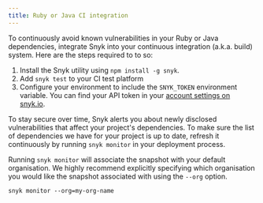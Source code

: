 ```yaml
---
title: Ruby or Java CI integration
---
```


To continuously avoid known vulnerabilities in your Ruby or Java dependencies, integrate Snyk into your continuous integration (a.k.a. build) system. Here are the steps required to to so:

1. Install the Snyk utility using `npm install -g snyk`.
2. Add `snyk test` to your CI test platform
3. Configure your environment to include the `SNYK_TOKEN` environment variable. You can find your API token in your [account settings on snyk.io](https://snyk.io/account/).

To stay secure over time, Snyk alerts you about newly disclosed vulnerabilities that affect your project's dependencies.
To make sure the list of dependencies we have for your project is up to date, refresh it continuously by running `snyk monitor` in your deployment process.

Running `snyk monitor` will associate the snapshot with your default organisation. We highly recommend explicitly specifying which organisation you would like the snapshot associated with using the `--org` option.

```
snyk monitor --org=my-org-name
```